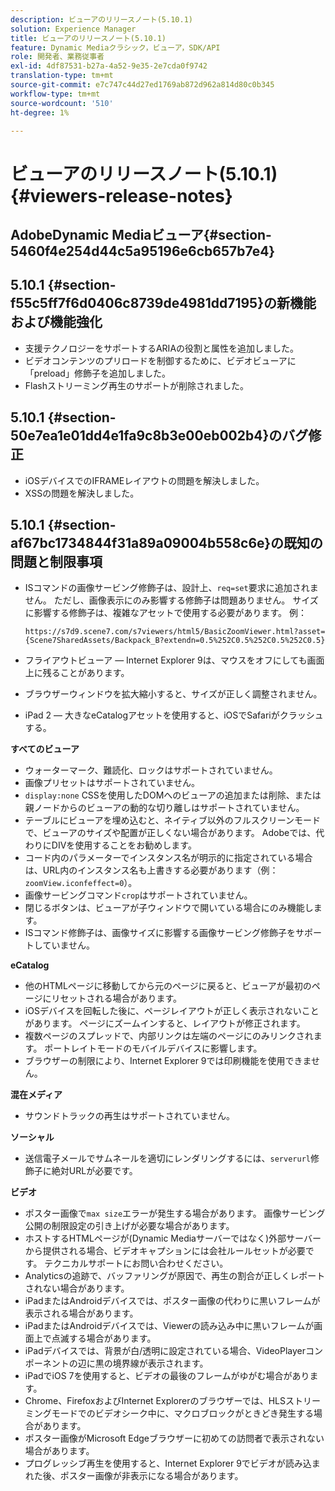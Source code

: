 ```yaml
---
description: ビューアのリリースノート(5.10.1)
solution: Experience Manager
title: ビューアのリリースノート(5.10.1)
feature: Dynamic Mediaクラシック，ビューア，SDK/API
role: 開発者、業務従事者
exl-id: 4df87531-b27a-4a52-9e35-2e7cda0f9742
translation-type: tm+mt
source-git-commit: e7c747c44d27ed1769ab872d962a814d80c0b345
workflow-type: tm+mt
source-wordcount: '510'
ht-degree: 1%

---
```


# ビューアのリリースノート(5.10.1){#viewers-release-notes}

## AdobeDynamic Mediaビューア{#section-5460f4e254d44c5a95196e6cb657b7e4}

## 5.10.1 {#section-f55c5ff7f6d0406c8739de4981dd7195}の新機能および機能強化

* 支援テクノロジーをサポートするARIAの役割と属性を追加しました。
* ビデオコンテンツのプリロードを制御するために、ビデオビューアに「preload」修飾子を追加しました。
* Flashストリーミング再生のサポートが削除されました。

## 5.10.1 {#section-50e7ea1e01dd4e1fa9c8b3e00eb002b4}のバグ修正

* iOSデバイスでのIFRAMEレイアウトの問題を解決しました。
* XSSの問題を解決しました。

## 5.10.1 {#section-af67bc1734844f31a89a09004b558c6e}の既知の問題と制限事項

* ISコマンドの画像サービング修飾子は、設計上、`req=set`要求に追加されません。 ただし、画像表示にのみ影響する修飾子は問題ありません。 サイズに影響する修飾子は、複雑なアセットで使用する必要があります。 例：

   `https://s7d9.scene7.com/s7viewers/html5/BasicZoomViewer.html?asset= {Scene7SharedAssets/Backpack_B?extendn=0.5%252C0.5%252C0.5%252C0.5}`

* フライアウトビューア — Internet Explorer 9は、マウスをオフにしても画面上に残ることがあります。
* ブラウザーウィンドウを拡大縮小すると、サイズが正しく調整されません。
* iPad 2 — 大きなeCatalogアセットを使用すると、iOSでSafariがクラッシュする。

**すべてのビューア**

* ウォーターマーク、難読化、ロックはサポートされていません。
* 画像プリセットはサポートされていません。
* `display:none` CSSを使用したDOMへのビューアの追加または削除、または親ノードからのビューアの動的な切り離しはサポートされていません。
* テーブルにビューアを埋め込むと、ネイティブ以外のフルスクリーンモードで、ビューアのサイズや配置が正しくない場合があります。 Adobeでは、代わりにDIVを使用することをお勧めします。
* コード内のパラメーターでインスタンス名が明示的に指定されている場合は、URL内のインスタンス名も上書きする必要があります（例：`zoomView.iconfeffect=0`）。
* 画像サービングコマンド`crop`はサポートされていません。
* 閉じるボタンは、ビューアが子ウィンドウで開いている場合にのみ機能します。
* ISコマンド修飾子は、画像サイズに影響する画像サービング修飾子をサポートしていません。

**eCatalog**

* 他のHTMLページに移動してから元のページに戻ると、ビューアが最初のページにリセットされる場合があります。
* iOSデバイスを回転した後に、ページレイアウトが正しく表示されないことがあります。 ページにズームインすると、レイアウトが修正されます。
* 複数ページのスプレッドで、内部リンクは左端のページにのみリンクされます。 ポートレイトモードのモバイルデバイスに影響します。
* ブラウザーの制限により、Internet Explorer 9では印刷機能を使用できません。

**混在メディア**

* サウンドトラックの再生はサポートされていません。

**ソーシャル**

* 送信電子メールでサムネールを適切にレンダリングするには、`serverurl`修飾子に絶対URLが必要です。

**ビデオ**

* ポスター画像で`max size`エラーが発生する場合があります。 画像サービング公開の制限設定の引き上げが必要な場合があります。
* ホストするHTMLページが(Dynamic Mediaサーバーではなく)外部サーバーから提供される場合、ビデオキャプションには会社ルールセットが必要です。 テクニカルサポートにお問い合わせください。
* Analyticsの追跡で、バッファリングが原因で、再生の割合が正しくレポートされない場合があります。
* iPadまたはAndroidデバイスでは、ポスター画像の代わりに黒いフレームが表示される場合があります。
* iPadまたはAndroidデバイスでは、Viewerの読み込み中に黒いフレームが画面上で点滅する場合があります。
* iPadデバイスでは、背景が白/透明に設定されている場合、VideoPlayerコンポーネントの辺に黒の境界線が表示されます。
* iPadでiOS 7を使用すると、ビデオの最後のフレームがゆがむ場合があります。
* Chrome、FirefoxおよびInternet Explorerのブラウザーでは、HLSストリーミングモードでのビデオシーク中に、マクロブロックがときどき発生する場合があります。
* ポスター画像がMicrosoft Edgeブラウザーに初めての訪問者で表示されない場合があります。
* プログレッシブ再生を使用すると、Internet Explorer 9でビデオが読み込まれた後、ポスター画像が非表示になる場合があります。
